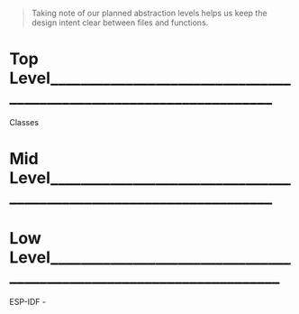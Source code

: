 > Taking note of our planned abstraction levels helps us keep the design intent clear between files and functions.


# Top Level___________________________________________________________________

Classes


# Mid Level___________________________________________________________________




# Low Level____________________________________________________________________

ESP-IDF - 
